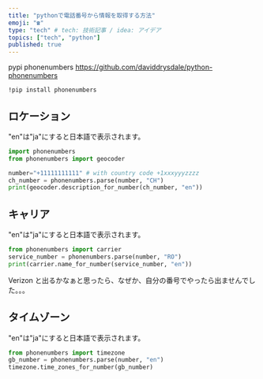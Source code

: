 ```yaml
---
title: "pythonで電話番号から情報を取得する方法"
emoji: "☎️"
type: "tech" # tech: 技術記事 / idea: アイデア
topics: ["tech", "python"]
published: true
---
```


pypi phonenumbers
https://github.com/daviddrysdale/python-phonenumbers

```
!pip install phonenumbers
```

## ロケーション

"en"は"ja"にすると日本語で表示されます。

```python
import phonenumbers
from phonenumbers import geocoder

number="+11111111111" # with country code +1xxxyyyzzzz
ch_number = phonenumbers.parse(number, "CH")
print(geocoder.description_for_number(ch_number, "en"))
```

## キャリア

"en"は"ja"にすると日本語で表示されます。

```python
from phonenumbers import carrier
service_number = phonenumbers.parse(number, "RO")
print(carrier.name_for_number(service_number, "en"))
```

Verizon と出るかなぁと思ったら、なぜか、自分の番号でやったら出ませんでした。。。

## タイムゾーン

"en"は"ja"にすると日本語で表示されます。

```python
from phonenumbers import timezone
gb_number = phonenumbers.parse(number, "en")
timezone.time_zones_for_number(gb_number)
```
